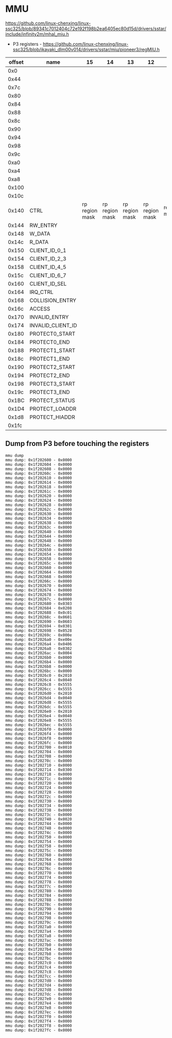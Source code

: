 # MMU

https://github.com/linux-chenxing/linux-ssc325/blob/89341c7012404c72e192f198b2ea6405ec80d15d/drivers/sstar/include/infinity2m/mhal_miu.h

- P3 registers - https://github.com/linux-chenxing/linux-ssc325/blob/ikayaki_dlm00v014/drivers/sstar/miu/pioneer3/regMIU.h

| offset | name              | 15             | 14             | 13             | 12             | 11          | 10          | 9           | 8           | 7           | 6         | 5              | 4     | 3 | 2       | 1       | 0      | notes  |
|--------|-------------------|----------------|----------------|----------------|----------------|-------------|-------------|-------------|-------------|-------------|-----------|----------------|-------|---|---------|---------|--------|--------|
| 0x0    |                   |                |                |                |                |             |             |             |             |             |           |                |       |   |         |         |        |        |
| 0x44   |                   |                |                |                |                |             |             |             |             |             |           |                |       |   |         |         |        | p3 ipl |
| 0x7c   |                   |                |                |                |                |             |             |             |             |             |           |                |       |   |         |         |        | p3 ipl |
| 0x80   |                   |                |                |                |                |             |             |             |             |             |           |                |       |   |         |         |        | p3 ipl |
| 0x84   |                   |                |                |                |                |             |             |             |             |             |           |                |       |   |         |         |        | p3 ipl |
| 0x88   |                   |                |                |                |                |             |             |             |             |             |           |                |       |   |         |         |        | p3 ipl |
| 0x8c   |                   |                |                |                |                |             |             |             |             |             |           |                |       |   |         |         |        | p3 ipl |
| 0x90   |                   |                |                |                |                |             |             |             |             |             |           |                |       |   |         |         |        | p3 ipl |
| 0x94   |                   |                |                |                |                |             |             |             |             |             |           |                |       |   |         |         |        | p3 ipl |
| 0x98   |                   |                |                |                |                |             |             |             |             |             |           |                |       |   |         |         |        | p3 ipl |
| 0x9c   |                   |                |                |                |                |             |             |             |             |             |           |                |       |   |         |         |        | p3 ipl |
| 0xa0   |                   |                |                |                |                |             |             |             |             |             |           |                |       |   |         |         |        | p3 ipl |
| 0xa4   |                   |                |                |                |                |             |             |             |             |             |           |                |       |   |         |         |        | p3 ipl |
| 0xa8   |                   |                |                |                |                |             |             |             |             |             |           |                |       |   |         |         |        | p3 ipl |
| 0x100  |                   |                |                |                |                |             |             |             |             |             |           |                |       |   |         |         |        | p3 ipl |
| 0x10c  |                   |                |                |                |                |             |             |             |             |             |           |                |       |   |         |         |        |        |
| 0x140  | CTRL              | rp region mask | rp region mask | rp region mask | rp region mask | region mask | region mask | region mask | region mask | region mask | init done | reset init val | reset |   | pg_size | pg_size | enable |        |
| 0x144  | RW_ENTRY          |                |                |                |                |             |             |             |             |             |           |                |       |   |         |         |        |        |
| 0x148  | W_DATA            |                |                |                |                |             |             |             |             |             |           |                |       |   |         |         |        |        |
| 0x14c  | R_DATA            |                |                |                |                |             |             |             |             |             |           |                |       |   |         |         |        |        |
| 0x150  | CLIENT_ID_0_1     |                |                |                |                |             |             |             |             |             |           |                |       |   |         |         |        |        |
| 0x154  | CLIENT_ID_2_3     |                |                |                |                |             |             |             |             |             |           |                |       |   |         |         |        |        |
| 0x158  | CLIENT_ID_4_5     |                |                |                |                |             |             |             |             |             |           |                |       |   |         |         |        |        |
| 0x15c  | CLIENT_ID_6_7     |                |                |                |                |             |             |             |             |             |           |                |       |   |         |         |        |        |
| 0x160  | CLIENT_ID_SEL     |                |                |                |                |             |             |             |             |             |           |                |       |   |         |         |        |        |
| 0x164  | IRQ_CTRL          |                |                |                |                |             |             |             |             |             |           |                |       |   |         |         |        |        |
| 0x168  | COLLISION_ENTRY   |                |                |                |                |             |             |             |             |             |           |                |       |   |         |         |        |        |
| 0x16c  | ACCESS            |                |                |                |                |             |             |             |             |             |           |                |       |   |         |         |        |        |
| 0x170  | INVALID_ENTRY     |                |                |                |                |             |             |             |             |             |           |                |       |   |         |         |        |        |
| 0x174  | INVALID_CLIENT_ID |                |                |                |                |             |             |             |             |             |           |                |       |   |         |         |        |        |
| 0x180  | PROTECT0_START    |                |                |                |                |             |             |             |             |             |           |                |       |   |         |         |        |        |
| 0x184  | PROTECT0_END      |                |                |                |                |             |             |             |             |             |           |                |       |   |         |         |        |        |
| 0x188  | PROTECT1_START    |                |                |                |                |             |             |             |             |             |           |                |       |   |         |         |        |        |
| 0x18c  | PROTECT1_END      |                |                |                |                |             |             |             |             |             |           |                |       |   |         |         |        |        |
| 0x190  | PROTECT2_START    |                |                |                |                |             |             |             |             |             |           |                |       |   |         |         |        |        |
| 0x194  | PROTECT2_END      |                |                |                |                |             |             |             |             |             |           |                |       |   |         |         |        |        |
| 0x198  | PROTECT3_START    |                |                |                |                |             |             |             |             |             |           |                |       |   |         |         |        |        |
| 0x19c  | PROTECT3_END      |                |                |                |                |             |             |             |             |             |           |                |       |   |         |         |        |        |
| 0x1BC  | PROTECT_STATUS    |                |                |                |                |             |             |             |             |             |           |                |       |   |         |         |        |        |
| 0x1D4  | PROTECT_LOADDR    |                |                |                |                |             |             |             |             |             |           |                |       |   |         |         |        |        |
| 0x1d8  | PROTECT_HIADDR    |                |                |                |                |             |             |             |             |             |           |                |       |   |         |         |        |        |
| 0x1fc  |                   |                |                |                |                |             |             |             |             |             |           |                |       |   |         |         |        | p3 ipl |

## Dump from P3 before touching the registers

```
mmu dump
mmu dump: 0x1f202600 - 0x0000
mmu dump: 0x1f202604 - 0x0000
mmu dump: 0x1f202608 - 0x0000
mmu dump: 0x1f20260c - 0x0000
mmu dump: 0x1f202610 - 0x0000
mmu dump: 0x1f202614 - 0x0000
mmu dump: 0x1f202618 - 0x0000
mmu dump: 0x1f20261c - 0x0000
mmu dump: 0x1f202620 - 0x0000
mmu dump: 0x1f202624 - 0x0000
mmu dump: 0x1f202628 - 0x0000
mmu dump: 0x1f20262c - 0x0000
mmu dump: 0x1f202630 - 0x0000
mmu dump: 0x1f202634 - 0x0000
mmu dump: 0x1f202638 - 0x0000
mmu dump: 0x1f20263c - 0x0000
mmu dump: 0x1f202640 - 0x0000
mmu dump: 0x1f202644 - 0x0000
mmu dump: 0x1f202648 - 0x0000
mmu dump: 0x1f20264c - 0x0000
mmu dump: 0x1f202650 - 0x0000
mmu dump: 0x1f202654 - 0x0000
mmu dump: 0x1f202658 - 0x0000
mmu dump: 0x1f20265c - 0x0000
mmu dump: 0x1f202660 - 0x0000
mmu dump: 0x1f202664 - 0x0000
mmu dump: 0x1f202668 - 0x0000
mmu dump: 0x1f20266c - 0x0000
mmu dump: 0x1f202670 - 0x0000
mmu dump: 0x1f202674 - 0x0000
mmu dump: 0x1f202678 - 0x0000
mmu dump: 0x1f20267c - 0x0000
mmu dump: 0x1f202680 - 0x0303
mmu dump: 0x1f202684 - 0x0208
mmu dump: 0x1f202688 - 0x0c01
mmu dump: 0x1f20268c - 0x0601
mmu dump: 0x1f202690 - 0x0603
mmu dump: 0x1f202694 - 0x0301
mmu dump: 0x1f202698 - 0x0528
mmu dump: 0x1f20269c - 0x000e
mmu dump: 0x1f2026a0 - 0xe00e
mmu dump: 0x1f2026a4 - 0x0406
mmu dump: 0x1f2026a8 - 0x0302
mmu dump: 0x1f2026ac - 0x0004
mmu dump: 0x1f2026b0 - 0x0000
mmu dump: 0x1f2026b4 - 0x0000
mmu dump: 0x1f2026b8 - 0x0000
mmu dump: 0x1f2026bc - 0x0000
mmu dump: 0x1f2026c0 - 0x2010
mmu dump: 0x1f2026c4 - 0x0040
mmu dump: 0x1f2026c8 - 0x5555
mmu dump: 0x1f2026cc - 0x5555
mmu dump: 0x1f2026d0 - 0x2010
mmu dump: 0x1f2026d4 - 0x0040
mmu dump: 0x1f2026d8 - 0x5555
mmu dump: 0x1f2026dc - 0x5555
mmu dump: 0x1f2026e0 - 0x2010
mmu dump: 0x1f2026e4 - 0x0040
mmu dump: 0x1f2026e8 - 0x5555
mmu dump: 0x1f2026ec - 0x5555
mmu dump: 0x1f2026f0 - 0x0000
mmu dump: 0x1f2026f4 - 0x0000
mmu dump: 0x1f2026f8 - 0x0000
mmu dump: 0x1f2026fc - 0x0000
mmu dump: 0x1f202700 - 0x0010
mmu dump: 0x1f202704 - 0x0000
mmu dump: 0x1f202708 - 0x0000
mmu dump: 0x1f20270c - 0x0000
mmu dump: 0x1f202710 - 0x0000
mmu dump: 0x1f202714 - 0x0300
mmu dump: 0x1f202718 - 0x0000
mmu dump: 0x1f20271c - 0x0000
mmu dump: 0x1f202720 - 0x0000
mmu dump: 0x1f202724 - 0x0000
mmu dump: 0x1f202728 - 0x0000
mmu dump: 0x1f20272c - 0x0000
mmu dump: 0x1f202730 - 0x0000
mmu dump: 0x1f202734 - 0x0000
mmu dump: 0x1f202738 - 0x0000
mmu dump: 0x1f20273c - 0x0000
mmu dump: 0x1f202740 - 0x0020
mmu dump: 0x1f202744 - 0x0000
mmu dump: 0x1f202748 - 0x0000
mmu dump: 0x1f20274c - 0x0000
mmu dump: 0x1f202750 - 0x0000
mmu dump: 0x1f202754 - 0x0000
mmu dump: 0x1f202758 - 0x0000
mmu dump: 0x1f20275c - 0x0000
mmu dump: 0x1f202760 - 0x0000
mmu dump: 0x1f202764 - 0x0000
mmu dump: 0x1f202768 - 0x0000
mmu dump: 0x1f20276c - 0x0000
mmu dump: 0x1f202770 - 0x0000
mmu dump: 0x1f202774 - 0x0000
mmu dump: 0x1f202778 - 0x0000
mmu dump: 0x1f20277c - 0x0000
mmu dump: 0x1f202780 - 0x0000
mmu dump: 0x1f202784 - 0x0000
mmu dump: 0x1f202788 - 0x0000
mmu dump: 0x1f20278c - 0x0000
mmu dump: 0x1f202790 - 0x0000
mmu dump: 0x1f202794 - 0x0000
mmu dump: 0x1f202798 - 0x0000
mmu dump: 0x1f20279c - 0x0000
mmu dump: 0x1f2027a0 - 0x0000
mmu dump: 0x1f2027a4 - 0x0000
mmu dump: 0x1f2027a8 - 0x0000
mmu dump: 0x1f2027ac - 0x0000
mmu dump: 0x1f2027b0 - 0x0000
mmu dump: 0x1f2027b4 - 0x0000
mmu dump: 0x1f2027b8 - 0x0000
mmu dump: 0x1f2027bc - 0x0000
mmu dump: 0x1f2027c0 - 0x0000
mmu dump: 0x1f2027c4 - 0x0000
mmu dump: 0x1f2027c8 - 0x0000
mmu dump: 0x1f2027cc - 0x0000
mmu dump: 0x1f2027d0 - 0x0000
mmu dump: 0x1f2027d4 - 0x0000
mmu dump: 0x1f2027d8 - 0x0000
mmu dump: 0x1f2027dc - 0x0000
mmu dump: 0x1f2027e0 - 0x0000
mmu dump: 0x1f2027e4 - 0x0000
mmu dump: 0x1f2027e8 - 0x0000
mmu dump: 0x1f2027ec - 0x0000
mmu dump: 0x1f2027f0 - 0x0000
mmu dump: 0x1f2027f4 - 0x0000
mmu dump: 0x1f2027f8 - 0x0000
mmu dump: 0x1f2027fc - 0x0000
```
